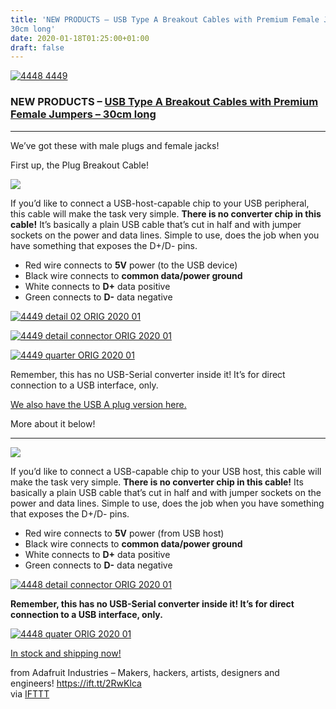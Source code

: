 ```yaml
---
title: 'NEW PRODUCTS – USB Type A Breakout Cables with Premium Female Jumpers –
30cm long'
date: 2020-01-18T01:25:00+01:00
draft: false
---
```


[![4448 4449](https://cdn-blog.adafruit.com/uploads/2020/01/4448_4449.jpg "4448_4449.jpg")](https://www.adafruit.com/?q=usb%20breakout%20cable%20female%20jumpers%2030c)

### NEW PRODUCTS – [USB Type A Breakout Cables with Premium Female Jumpers – 30cm long](https://www.adafruit.com/?q=usb%20breakout%20cable%20female%20jumpers%2030c)

* * *

We’ve got these with male plugs and female jacks!

First up, the Plug Breakout Cable!

[![](https://cdn-blog.adafruit.com/uploads/2020/01/4449_iso_ORIG_2020_01-scaled-e1579298472827.jpg)](https://www.adafruit.com/product/4449)

If you’d like to connect a USB-host-capable chip to your USB peripheral, this cable will make the task very simple. **There is no converter chip in this cable!** It’s basically a plain USB cable that’s cut in half and with jumper sockets on the power and data lines. Simple to use, does the job when you have something that exposes the D+/D- pins.

*   Red wire connects to **5V** power (to the USB device)
*   Black wire connects to **common data/power ground**
*   White connects to **D+** data positive
*   Green connects to **D-** data negative

[![4449 detail 02 ORIG 2020 01](https://cdn-blog.adafruit.com/uploads/2020/01/4449_detail_02_ORIG_2020_01.jpg "4449_detail_02_ORIG_2020_01.jpg")](https://www.adafruit.com/product/4449)

[![4449 detail connector ORIG 2020 01](https://cdn-blog.adafruit.com/uploads/2020/01/4449_detail_connector_ORIG_2020_01.jpg "4449_detail_connector_ORIG_2020_01.jpg")](https://www.adafruit.com/product/4449)

[![4449 quarter ORIG 2020 01](https://cdn-blog.adafruit.com/uploads/2020/01/4449_quarter_ORIG_2020_01.jpg "4449_quarter_ORIG_2020_01.jpg")](https://www.adafruit.com/product/4449)

Remember, this has no USB-Serial converter inside it! It’s for direct connection to a USB interface, only.

[We also have the USB A plug version here.](https://www.adafruit.com/product/4448)

More about it below!

* * *

[![](https://cdn-blog.adafruit.com/uploads/2020/01/4448_iso_ORIG_2020_01-scaled-e1579298387372.jpg)](https://www.adafruit.com/product/4448)

If you’d like to connect a USB-capable chip to your USB host, this cable will make the task very simple. **There is no converter chip in this cable!** Its basically a plain USB cable that’s cut in half and with jumper sockets on the power and data lines. Simple to use, does the job when you have something that exposes the D+/D- pins.

*   Red wire connects to **5V** power (from USB host)
*   Black wire connects to **common data/power ground**
*   White connects to **D+** data positive
*   Green connects to **D-** data negative

[![4448 detail connector ORIG 2020 01](https://cdn-blog.adafruit.com/uploads/2020/01/4448_detail_connector_ORIG_2020_01.jpg "4448_detail_connector_ORIG_2020_01.jpg")](https://www.adafruit.com/product/4448)

**Remember, this has no USB-Serial converter inside it! It’s for direct connection to a USB interface, only.**

[![4448 quater ORIG 2020 01](https://cdn-blog.adafruit.com/uploads/2020/01/4448_quater_ORIG_2020_01.jpg "4448_quater_ORIG_2020_01.jpg")](https://www.adafruit.com/product/4448)

[In stock and shipping now!](https://www.adafruit.com/?q=usb%20breakout%20cable%20female%20jumpers%2030c)

  
  
from Adafruit Industries – Makers, hackers, artists, designers and engineers! https://ift.tt/2RwKlca  
via [IFTTT](https://ifttt.com/?ref=da&site=blogger)